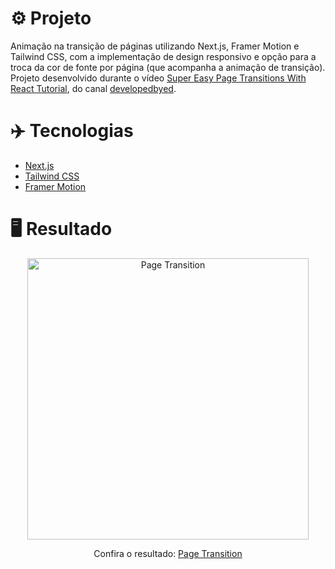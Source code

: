 # ⚙️ Projeto

Animação na transição de páginas utilizando Next.js, Framer Motion e Tailwind CSS, com a implementação de design responsivo e opção para a troca da cor de fonte por página (que acompanha a animação de transição). Projeto desenvolvido durante o vídeo <a href="https://www.youtube.com/watch?v=S4HYwsBRpRs" target="_blank">Super Easy Page Transitions With React Tutorial</a>, do canal <a href="https://www.youtube.com/@developedbyed" target="_blank">developedbyed</a>.

# ✈️ Tecnologias

- <a href="https://nextjs.org/" target="_blank">Next.js</a>
- <a href="https://tailwindcss.com/" target="_blank">Tailwind CSS</a>
- <a href="https://www.framer.com/motion/" target="_blank">Framer Motion</a>

# 🖥️ Resultado

<div align="center">
  <img alt="Page Transition" src="https://i.imgur.com/F57ggmx.png" width="450px">
  <p>Confira o resultado: <a href="#" target="_blank">Page Transition</a></p>
</div>
